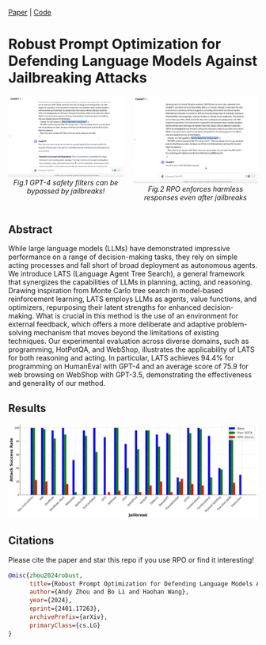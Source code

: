 
[Paper](https://arxiv.org/abs/2401.17263) | [Code](https://github.com/andyz245/rpo) 


# Robust Prompt Optimization for Defending Language Models Against Jailbreaking Attacks


<div style="display: flex; justify-content: center; align-items: flex-start; gap: 20px;">
  <div>
    <img src="figures/gpt4.png" alt="GPT-4" width="350"/>
    <p style="text-align: center; margin-top: 0;"><em>Fig.1 GPT-4 safety filters can be bypassed by jailbreaks!</em></p>
  </div>
  <div>
    <img src="figures/gpt4_rpo.png" alt="RPO" width="350"/>
    <p style="text-align: center; margin-top: 0;"><em>Fig.2 RPO enforces harmless responses even after jailbreaks</em></p>
  </div>
</div>


## Abstract


While large language models (LLMs) have demonstrated impressive performance on a range of decision-making tasks, they rely on simple acting processes and fall short of broad deployment as autonomous agents. We introduce LATS (Language Agent Tree Search), a general framework that synergizes the capabilities of LLMs in planning, acting, and reasoning. Drawing inspiration from Monte Carlo tree search in model-based reinforcement learning, LATS employs LLMs as agents, value functions, and optimizers, repurposing their latent strengths for enhanced decision-making. What is crucial in this method is the use of an environment for external feedback, which offers a more deliberate and adaptive problem-solving mechanism that moves beyond the limitations of existing techniques. Our experimental evaluation across diverse domains, such as programming, HotPotQA, and WebShop, illustrates the applicability of LATS for both reasoning and acting. In particular, LATS achieves 94.4% for programming on HumanEval with GPT-4 and an average score of 75.9 for web browsing on WebShop with GPT-3.5, demonstrating the effectiveness and generality of our method.
  

## Results
  
![res](figures/transfer.png)



## Citations

Please cite the paper and star this repo if you use RPO or find it interesting!


```bibtex
@misc{zhou2024robust,
      title={Robust Prompt Optimization for Defending Language Models Against Jailbreaking Attacks}, 
      author={Andy Zhou and Bo Li and Haohan Wang},
      year={2024},
      eprint={2401.17263},
      archivePrefix={arXiv},
      primaryClass={cs.LG}
}
```
